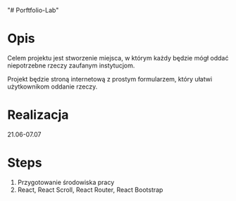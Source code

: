 "# Porftfolio-Lab" 


# Opis
Celem projektu jest stworzenie miejsca, w którym każdy będzie mógł oddać niepotrzebne rzeczy zaufanym instytucjom.

Projekt będzie stroną internetową z prostym formularzem, który ułatwi użytkownikom oddanie rzeczy.

# Realizacja
21.06-07.07

# Steps
1. Przygotowanie środowiska pracy
2. React, React Scroll, React Router, React Bootstrap
